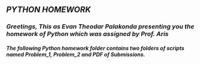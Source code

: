 
## _PYTHON HOMEWORK_

### _Greetings, This as Evan Theodar Palakonda presenting you the homework of Python which was assigned by Prof. Aris_
#### _The following Python homework folder contains two folders of scripts named Problem_1, Problem_2 and PDF of Submissions._
